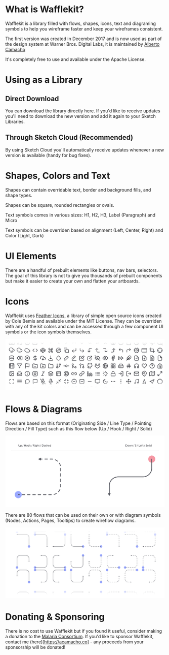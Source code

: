 # What is Wafflekit?

Wafflekit is a library filled with flows, shapes, icons, text and diagraming symbols to help you wireframe faster and keep your wireframes consistent.

The first version was created in December 2017 and is now used as part of the design system at Warner Bros. Digital Labs, it is maintained by [Alberto Camacho](https://twitter.com/achangeofcoast)

It's completely free to use and available under the Apache License.





# Using as a Library



## Direct Download

You can download the library directly here. If you'd like to receive updates you'll need to download the new version and add it again to your Sketch Libraries.



## Through Sketch Cloud (Recommended)

By using Sketch Cloud you'll automatically receive updates whenever a new version is available (handy for bug fixes).





# Shapes, Colors and Text

Shapes can contain overridable text, border and background fills, and shape types.

Shapes can be square, rounded rectangles or ovals.

Text symbols comes in various sizes: H1, H2, H3, Label (Paragraph) and Micro 

Text symbols can be overriden based on alignment (Left, Center, Right) and Color (Light, Dark)







# UI Elements

There are a handful of prebuilt elements like buttons, nav bars, selectors. The goal of this library is not to give you thousands of prebuilt components but make it easier to create your own and flatten your artboards.





# Icons

Wafflekit uses [Feather Icons](feathericons.com), a library of simple open source icons created by Cole Bemis and available under the MIT License. They can be overriden with any of the kit colors and can be accessed through a few component UI symbols or the icon symbols themselves.


![Icons](Markdown_Github_Icons.png)



# Flows & Diagrams

Flows are based on this format (Originating Side / Line Type / Pointing Direction / Fill Type) such as this flow below (Up / Hook / Right / Solid)

![Flow Example](Markdown_Github_FlowSample.png)


There are 80 flows that can be used on their own or with diagram symbols (Nodes, Actions, Pages, Tooltips) to create wireflow diagrams.

![Flows](Markdown_Github_Flows.png)




# Donating & Sponsoring



There is no cost to use Wafflekit but if you found it useful, consider making a donation to the [Malaria Consortium](https://www.malariaconsortium.org/support/donate.html). If you'd like to sponsor Wafflekit, contact me (here)[https://acamacho.co] - any proceeds from your sponsorship will be donated!



